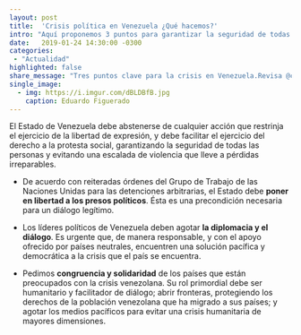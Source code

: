 ```yaml
---
layout: post
title:  'Crisis política en Venezuela ¿Qué hacemos?'
intro: "Aquí proponemos 3 puntos para garantizar la seguridad de todas las personas y evitar una escalada de violencia."
date:   2019-01-24 14:30:00 -0300
categories:
 - "Actualidad"
highlighted: false
share_message: "Tres puntos clave para la crisis en Venezuela.Revisa @ciudadaniai"
single_image:
  - img: https://i.imgur.com/dBLDBfB.jpg
    caption: Eduardo Figuerado
---
```

El Estado de Venezuela debe abstenerse de cualquier acción que restrinja el ejercicio de la libertad de expresión, y debe facilitar el ejercicio del derecho a la protesta social, garantizando la seguridad de todas las personas y evitando una escalada de violencia que lleve a pérdidas irreparables.

* De acuerdo con reiteradas órdenes del Grupo de Trabajo de las Naciones Unidas para las detenciones arbitrarias, el Estado debe **poner en libertad a los presos políticos**. Ésta es una precondición necesaria para un diálogo legítimo.

* Los líderes políticos de Venezuela deben agotar **la diplomacia y el diálogo**. Es urgente que, de manera responsable, y con el apoyo ofrecido por países neutrales, encuentren una solución pacífica y democrática a la crisis que el país se encuentra. 

* Pedimos **congruencia y solidaridad** de los países que están preocupados con la crisis venezolana. Su rol primordial debe ser humanitario y facilitador de diálogo; abrir fronteras, protegiendo los derechos de la población venezolana que ha migrado a sus países; y agotar los medios pacíficos para evitar una crisis humanitaria de mayores dimensiones. 

